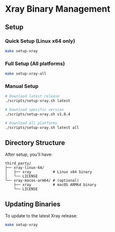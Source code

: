 # Xray Binary Management

## Setup

### Quick Setup (Linux x64 only)
```bash
make setup-xray
```

### Full Setup (All platforms)
```bash
make setup-xray-all
```

### Manual Setup
```bash
# Download latest release
./scripts/setup-xray.sh latest

# Download specific version
./scripts/setup-xray.sh v1.8.4

# Download all platforms
./scripts/setup-xray.sh latest all
```

## Directory Structure

After setup, you'll have:
```
third_party/
├── xray-linux-64/
│   ├── xray          # Linux x64 binary
│   └── LICENSE
└── xray-macos-arm64/ # (optional)
    ├── xray          # macOS ARM64 binary
    └── LICENSE
```

## Updating Binaries

To update to the latest Xray release:
```bash
make setup-xray
```
